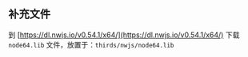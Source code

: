 ## 补充文件

到 [https://dl.nwjs.io/v0.54.1/x64/](https://dl.nwjs.io/v0.54.1/x64/) 下载 `node64.lib` 文件，放置于：`thirds/nwjs/node64.lib`
